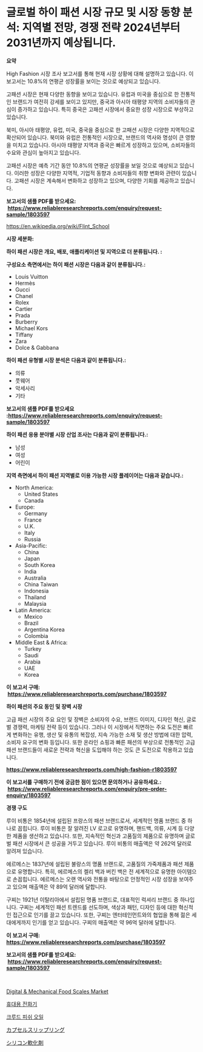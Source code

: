 <p><h1>글로벌 하이 패션 시장 규모 및 시장 동향 분석: 지역별 전망, 경쟁 전략 2024년부터 2031년까지 예상됩니다.</h1></p><p><strong>요약</strong></p>
<p><p>High Fashion 시장 조사 보고서를 통해 현재 시장 상황에 대해 설명하고 있습니다. 이 보고서는 10.8%의 연평균 성장률을 보이는 것으로 예상되고 있습니다.</p><p>고패션 시장은 현재 다양한 동향을 보이고 있습니다. 유럽과 미국을 중심으로 한 전통적인 브랜드가 여전히 강세를 보이고 있지만, 중국과 아시아 태평양 지역의 소비자들의 관심이 증가하고 있습니다. 특히 중국은 고패션 시장에서 중요한 성장 시장으로 부상하고 있습니다.</p><p>북미, 아시아 태평양, 유럽, 미국, 중국을 중심으로 한 고패션 시장은 다양한 지역적으로 확산되어 있습니다. 북미와 유럽은 전통적인 시장으로, 브랜드의 역사와 명성이 큰 영향을 미치고 있습니다. 아시아 태평양 지역과 중국은 빠르게 성장하고 있으며, 소비자들의 수요와 관심이 높아지고 있습니다.</p><p>고패션 시장은 예측 기간 동안 10.8%의 연평균 성장률을 보일 것으로 예상되고 있습니다. 이러한 성장은 다양한 지역적, 기업적 동향과 소비자들의 취향 변화와 관련이 있습니다. 고패션 시장은 계속해서 변화하고 성장하고 있으며, 다양한 기회를 제공하고 있습니다.</p></p>
<p><strong>보고서의 샘플 PDF를 받으세요: &nbsp;<a href="https://www.reliableresearchreports.com/enquiry/request-sample/1803597">https://www.reliableresearchreports.com/enquiry/request-sample/1803597</a></strong></p>
<p><a href="https://en.wikipedia.org/wiki/Flint_School">https://en.wikipedia.org/wiki/Flint_School</a></p>
<p><strong>시장 세분화:</strong></p>
<p><strong> 하이 패션 시장은 개요, 배포, 애플리케이션 및 지역으로 더 분류됩니다. :</strong></p>
<p><strong>구성요소 측면에서는 하이 패션 시장은 다음과 같이 분류됩니다.:</strong></p>
<p><ul><li>Louis Vuitton</li><li>Hermès</li><li>Gucci</li><li>Chanel</li><li>Rolex</li><li>Cartier</li><li>Prada</li><li>Burberry</li><li>Michael Kors</li><li>Tiffany</li><li>Zara</li><li>Dolce & Gabbana</li></ul></p>
<p><strong> 하이 패션 유형별 시장 분석은 다음과 같이 분류됩니다.:</strong></p>
<p><ul><li>의류</li><li>풋웨어</li><li>악세사리</li><li>기타</li></ul></p>
<p><strong>보고서의 샘플 PDF를 받으세요 :<a href="https://www.reliableresearchreports.com/enquiry/request-sample/1803597">https://www.reliableresearchreports.com/enquiry/request-sample/1803597</a></strong></p>
<p><strong> 하이 패션 응용 분야별 시장 산업 조사는 다음과 같이 분류됩니다.:</strong></p>
<p><ul><li>남성</li><li>여성</li><li>어린이</li></ul></p>
<p><strong>지역 측면에서 하이 패션 지역별로 이용 가능한 시장 플레이어는 다음과 같습니다.:</strong></p>
<p><ul>
    <li>
        North America:
        <ul>
            <li>United States</li>
            <li>Canada</li>
        </ul>
    </li>
    <li>
        Europe:
        <ul>
            <li>Germany</li>
            <li>France</li>
            <li>U.K.</li>
            <li>Italy</li>
            <li>Russia</li>
        </ul>
    </li>
    <li>
        Asia-Pacific:
        <ul>
            <li>China</li>
            <li>Japan</li>
            <li>South Korea</li>
            <li>India</li>
            <li>Australia</li>
            <li>China Taiwan</li>
            <li>Indonesia</li>
            <li>Thailand</li>
            <li>Malaysia</li>
        </ul>
    </li>
    <li>
        Latin America:
        <ul>
            <li>Mexico</li>
            <li>Brazil</li>
            <li>Argentina Korea</li>
            <li>Colombia</li>
        </ul>
    </li>
    <li>
        Middle East & Africa:
        <ul>
            <li>Turkey</li>
            <li>Saudi</li>
            <li>Arabia</li>
            <li>UAE</li>
            <li>Korea</li>
        </ul>
    </li>
    </ul></p>
<p><strong>이 보고서 구매: &nbsp;<a href="https://www.reliableresearchreports.com/purchase/1803597">https://www.reliableresearchreports.com/purchase/1803597</a></strong></p>
<p><strong>하이 패션의 주요 동인 및 장벽 시장</strong></p>
<p><p>고급 패션 시장의 주요 요인 및 장벽은 소비자의 수요, 브랜드 이미지, 디자인 혁신, 글로벌 경쟁력, 마케팅 전략 등이 있습니다. 그러나 이 시장에서 직면하는 주요 도전은 빠르게 변화하는 유행, 생산 및 유통의 복잡성, 지속 가능한 소재 및 생산 방법에 대한 압력, 소비자 요구의 변화 등입니다. 또한 온라인 쇼핑과 빠른 패션의 부상으로 전통적인 고급 패션 브랜드들이 새로운 전략과 혁신을 도입해야 하는 것도 큰 도전으로 작용하고 있습니다.</p></p>
<p><strong><a href="https://www.reliableresearchreports.com/high-fashion-r1803597">https://www.reliableresearchreports.com/high-fashion-r1803597</a></strong></p>
<p><strong>이 보고서를 구매하기 전에 궁금한 점이 있으면 문의하거나 공유하세요.: &nbsp;<a href="https://www.reliableresearchreports.com/enquiry/pre-order-enquiry/1803597">https://www.reliableresearchreports.com/enquiry/pre-order-enquiry/1803597</a></strong></p>
<p><strong>경쟁 구도</strong></p>
<p><p>루이 비통은 1854년에 설립된 프랑스의 패션 브랜드로서, 세계적인 명품 브랜드 중 하나로 꼽힙니다. 루이 비통은 잘 알려진 LV 로고로 유명하며, 핸드백, 의류, 시계 등 다양한 제품을 생산하고 있습니다. 또한, 지속적인 혁신과 고품질의 제품으로 유명하며 글로벌 패션 시장에서 큰 성공을 거두고 있습니다. 루이 비통의 매출액은 약 262억 달러로 알려져 있습니다.</p><p>에르메스는 1837년에 설립된 불랑스의 명품 브랜드로, 고품질의 가죽제품과 패션 제품으로 유명합니다. 특히, 에르메스의 켈리 백과 버킨 백은 전 세계적으로 유명한 아이템으로 손꼽힙니다. 에르메스는 오랜 역사와 전통을 바탕으로 안정적인 시장 성장을 보여주고 있으며 매출액은 약 89억 달러에 달합니다.</p><p>구찌는 1921년 이탈리아에서 설립된 명품 브랜드로, 대표적인 럭셔리 브랜드 중 하나입니다. 구찌는 세계적인 패션 트렌드를 선도하며, 색상과 패턴, 디자인 등에 대한 혁신적인 접근으로 인기를 끌고 있습니다. 또한, 구찌는 엔터테인먼트와의 협업을 통해 젊은 세대에게까지 인기를 얻고 있습니다. 구찌의 매출액은 약 96억 달러에 달합니다.</p></p>
<p><strong>이 보고서 구매: &nbsp; <a href="https://www.reliableresearchreports.com/purchase/1803597">https://www.reliableresearchreports.com/purchase/1803597</a></strong></p>
<p><strong>보고서의 샘플 PDF를 받으세요: &nbsp;<a href="https://www.reliableresearchreports.com/enquiry/request-sample/1803597">https://www.reliableresearchreports.com/enquiry/request-sample/1803597</a></strong><strong></strong></p>
<p>&nbsp;</p>
<p><p><a href="https://medium.com/@broderickleannon/digital-mechanical-food-scales-market-a-global-and-regional-analysis-focus-on-end-user-6bf519213b14">Digital & Mechanical Food Scales Market</a></p><p><a href="https://github.com/giancarlo642004/Market-Research-Report-List-2/blob/main/453913333685.md">휴대용 전화기</a></p><p><a href="https://github.com/ZacharyScthmitt4465/Market-Research-Report-List-3/blob/main/340856533684.md">크루드 피쉬 오일</a></p><p><a href="https://github.com/TerrellConn/Market-Research-Report-List-2/blob/main/284499826341.md">カプセルスリップリング</a></p><p><a href="https://github.com/schmahlson/Market-Research-Report-List-3/blob/main/902854726340.md">シリコン軟化剤</a></p></p>